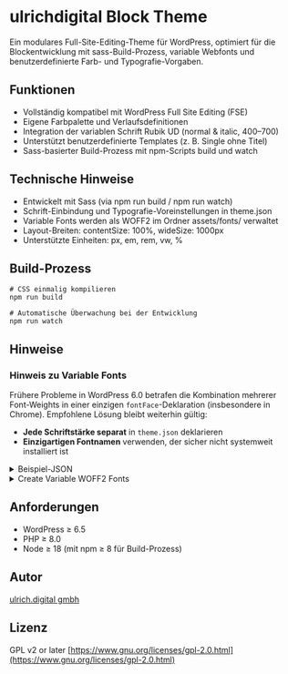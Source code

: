# ulrichdigital Block Theme

Ein modulares Full-Site-Editing-Theme für WordPress, optimiert für die Blockentwicklung mit sass-Build-Prozess, variable Webfonts und benutzerdefinierte Farb- und Typografie-Vorgaben.

## Funktionen
- Vollständig kompatibel mit WordPress Full Site Editing (FSE)
- Eigene Farbpalette und Verlaufsdefinitionen
- Integration der variablen Schrift Rubik UD (normal & italic, 400–700)
- Unterstützt benutzerdefinierte Templates (z. B. Single ohne Titel)
- Sass-basierter Build-Prozess mit npm-Scripts build und watch


## Technische Hinweise
- Entwickelt mit Sass (via npm run build / npm run watch)
- Schrift-Einbindung und Typografie-Voreinstellungen in theme.json
- Variable Fonts werden als WOFF2 im Ordner assets/fonts/ verwaltet
- Layout-Breiten: contentSize: 100%, wideSize: 1000px
- Unterstützte Einheiten: px, em, rem, vw, %

## Build-Prozess
```
# CSS einmalig kompilieren
npm run build

# Automatische Überwachung bei der Entwicklung
npm run watch
```



## Hinweise
### Hinweis zu Variable Fonts
Frühere Probleme in WordPress 6.0 betrafen die Kombination mehrerer Font-Weights in einer einzigen `fontFace`-Deklaration (insbesondere in Chrome).
Empfohlene Lösung bleibt weiterhin gültig:
- **Jede Schriftstärke separat** in `theme.json` deklarieren
- **Einzigartigen Fontnamen** verwenden, der sicher nicht systemweit installiert ist
<details>
<summary>Beispiel-JSON</summary>

```json
{
    "version": 2,
    "customTemplates":[],
    "settings": {
        "typography": {
            "fontFamilies": [
                {
                    "fontFamily": "\"Rubik UD\", sans-serif",
                    "name": "Rubik UD",
                    "slug": "rubik",
                    "fontFace": [
                        {
                            "fontFamily": "Rubik UD",
                            "fontWeight": "400",
                            "fontStyle": "normal",
                            "fontStretch": "normal",
                            "src": [ "file:./fonts/Rubik-VariableFont_wght.woff2" ]
                        },
                        {
                            "fontFamily": "Rubik UD",
                            "fontWeight": "500",
                            "fontStyle": "normal",
                            "fontStretch": "normal",
                            "src": [ "file:./fonts/Rubik-VariableFont_wght.woff2" ]
                        }
                    ]
                }
            ]
        }
    },

    "styles": {
        "elements": {
            "h2": {
                "typography": {
                    "fontFamily": "Rubik UD",
                    "fontWeight": "500"
                }
            }
        }
    }
}
```
</details>

<details>
<summary>Create Variable WOFF2 Fonts</summary>

[https://henry.codes/writing/how-to-convert-variable-ttf-font-files-to-woff2/](https://henry.codes/writing/how-to-convert-variable-ttf-font-files-to-woff2/)

```bash
git clone --recursive https://github.com/google/woff2.git
cd woff2
```

In the woff2 directory:

```
make clean all ./woff2_compress path-to-font/variable-font.ttf
```
</details>


## Anforderungen
- WordPress ≥ 6.5
- PHP ≥ 8.0
- Node ≥ 18 (mit npm ≥ 8 für Build-Prozess)


## Autor
[ulrich.digital gmbh](https://ulrich.digital)

## Lizenz
GPL v2 or later
[https://www.gnu.org/licenses/gpl-2.0.html](https://www.gnu.org/licenses/gpl-2.0.html)
